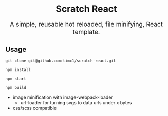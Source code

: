 <h1 align="center">
  Scratch React 
  <br>
</h1>
<p align="center" style="font-size: 1.2rem;">A simple, reusable hot reloaded, file minifying, React template.</p>

## Usage

```
git clone git@github.com:timc1/scratch-react.git
```

```
npm install
```

```
npm start
```

```
npm build
```

- image minification with image-webpack-loader
  - url-loader for turning svgs to data urls under x bytes
- css/scss compatible
